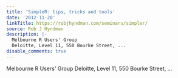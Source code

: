 ```yaml
---
title: 'SimpleR: tips, tricks and tools'
date: '2012-11-20'
linkTitle: https://robjhyndman.com/seminars/simpler/
source: Rob J Hyndman
description: |-
  Melbourne R Users' Group
  Deloitte, Level 11, 550 Bourke Street, ...
disable_comments: true
---
```

Melbourne R Users' Group
Deloitte, Level 11, 550 Bourke Street, ...